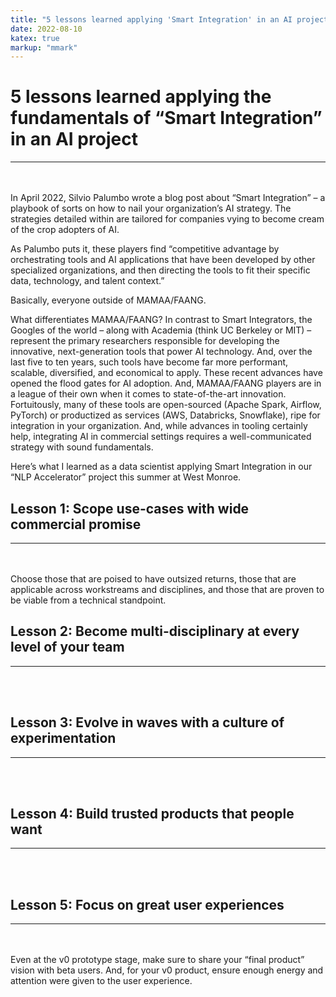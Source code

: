 ```yaml
---
title: "5 lessons learned applying 'Smart Integration' in an AI project."
date: 2022-08-10
katex: true
markup: "mmark"
---
```


# 5 lessons learned applying the fundamentals of “Smart Integration” in an AI project 
---
<br><br>
In April 2022, Silvio Palumbo wrote a blog post about “Smart Integration” – a playbook of sorts on how to nail your organization’s AI strategy. The strategies detailed within are tailored for companies vying to become cream of the crop adopters of AI. 

As Palumbo puts it, these players find “competitive advantage by orchestrating tools and AI applications that have been developed by other specialized organizations, and then directing the tools to fit their specific data, technology, and talent context.” 

Basically, everyone outside of MAMAA/FAANG. 

What differentiates MAMAA/FAANG? In contrast to Smart Integrators, the Googles of the world – along with Academia (think UC Berkeley or MIT) – represent the primary researchers responsible for developing the innovative, next-generation tools that power AI technology. And, over the last five to ten years, such tools have become far more performant, scalable, diversified, and economical to apply. These recent advances have opened the flood gates for AI adoption. And, MAMAA/FAANG players are in a league of their own when it comes to state-of-the-art innovation. Fortuitously, many of these tools are open-sourced (Apache Spark, Airflow, PyTorch) or productized as services (AWS, Databricks, Snowflake), ripe for integration in your organization. And, while advances in tooling certainly help, integrating AI in commercial settings requires a well-communicated strategy with sound fundamentals.  

Here’s what I learned as a data scientist applying Smart Integration in our “NLP Accelerator” project this summer at West Monroe. 


## Lesson 1: Scope use-cases with wide commercial promise
---
<br><br>
Choose those that are poised to have outsized returns, those that are applicable across workstreams and disciplines, and those that are proven to be viable from a technical standpoint.

## Lesson 2: Become multi-disciplinary at every level of your team
---
<br><br>
## Lesson 3: Evolve in waves with a culture of experimentation
---
<br><br>
## Lesson 4: Build trusted products that people want
---
<br><br>
## Lesson 5: Focus on great user experiences
---
<br><br>
Even at the v0 prototype stage, make sure to share your “final product” vision with beta users. And, for your v0 product, ensure enough energy and attention were given to the user experience. 
